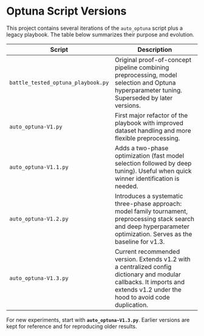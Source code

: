 # Optuna Script Versions

This project contains several iterations of the `auto_optuna` script plus a legacy playbook. The table below summarizes their purpose and evolution.

| Script | Description |
| ------ | ----------- |
| `battle_tested_optuna_playbook.py` | Original proof-of-concept pipeline combining preprocessing, model selection and Optuna hyperparameter tuning. Superseded by later versions. |
| `auto_optuna-V1.py` | First major refactor of the playbook with improved dataset handling and more flexible preprocessing. |
| `auto_optuna-V1.1.py` | Adds a two-phase optimization (fast model selection followed by deep tuning). Useful when quick winner identification is needed. |
| `auto_optuna-V1.2.py` | Introduces a systematic three-phase approach: model family tournament, preprocessing stack search and deep hyperparameter optimization. Serves as the baseline for v1.3. |
| `auto_optuna-V1.3.py` | Current recommended version. Extends v1.2 with a centralized config dictionary and modular callbacks. It imports and extends v1.2 under the hood to avoid code duplication. |

For new experiments, start with **`auto_optuna-V1.3.py`**. Earlier versions are kept for reference and for reproducing older results.
